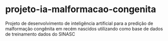# projeto-ia-malformacao-congenita
Projeto de desenvolvimento de inteligência artificial para a predição de malformação congênita em recém nascidos utilizando como base de dados de treinamento dados do SINASC

